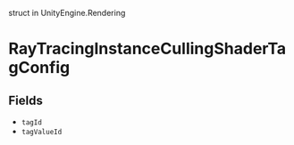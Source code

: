 struct in UnityEngine.Rendering
# RayTracingInstanceCullingShaderTagConfig

## Fields
- `tagId`
- `tagValueId`
